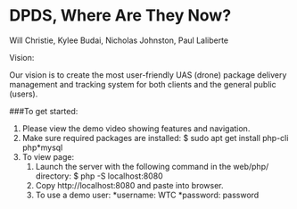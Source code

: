 # DPDS, Where Are They Now?

Will Christie, Kylee Budai, Nicholas Johnston, Paul Laliberte

Vision: 

Our vision is to create the most user-friendly UAS (drone) package delivery management and tracking system for both clients and the general public (users).

###To get started:
1. Please view the demo video showing features and navigation.
2. Make sure required packages are installed: $ sudo apt get install php-cli php*mysql
3. To view page:
   1. Launch the server with the following command in the web/php/ directory: $ php -S localhost:8080
   2. Copy http://localhost:8080 and paste into browser.
   3. To use a demo user:
      *username: WTC
      *password: password
